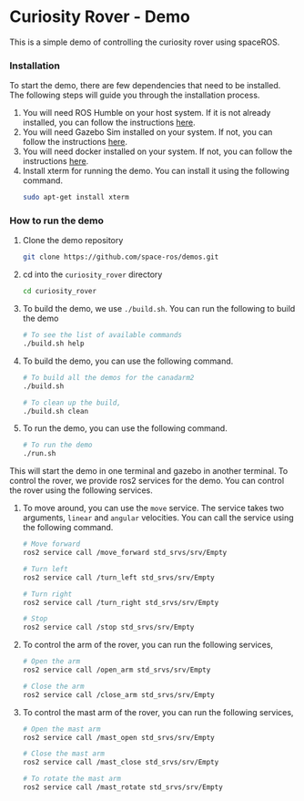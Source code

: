 # Curiosity Rover - Demo

This is a simple demo of controlling the curiosity rover using spaceROS.

### Installation

To start the demo, there are few dependencies that need to be installed. The following steps will guide you through the installation process.

1. You will need ROS Humble on your host system. If it is not already installed, you can follow the instructions [here](https://docs.ros.org/en/humble/Installation.html).
2. You will need Gazebo Sim installed on your system. If not, you can follow the instructions [here](https://gazebosim.org/docs/all/getstarted/).
3. You will need docker installed on your system. If not, you can follow the instructions [here](https://docs.docker.com/get-docker/).
4. Install xterm for running the demo. You can install it using the following command.
    ```bash
    sudo apt-get install xterm
    ```

### How to run the demo

1. Clone the demo repository
    ```bash
    git clone https://github.com/space-ros/demos.git
    ```
2. cd into the `curiosity_rover` directory
    ```bash
    cd curiosity_rover
    ```
3. To build the demo, we use `./build.sh`. You can run the following to build the demo
    ```bash
    # To see the list of available commands
    ./build.sh help
    ```
4. To build the demo, you can use the following command.
    ```bash
    # To build all the demos for the canadarm2
    ./build.sh

    # To clean up the build,
    ./build.sh clean
    ```
5. To run the demo, you can use the following command.
    ```bash
    # To run the demo
    ./run.sh
    ```

This will start the demo in one terminal and gazebo in another terminal. To control the rover, we provide ros2 services for the demo. You can control the rover using the following services.

1. To move around, you can use the `move` service. The service takes two arguments, `linear` and `angular` velocities. You can call the service using the following command.
    ```bash
    # Move forward
    ros2 service call /move_forward std_srvs/srv/Empty

    # Turn left
    ros2 service call /turn_left std_srvs/srv/Empty

    # Turn right
    ros2 service call /turn_right std_srvs/srv/Empty

    # Stop
    ros2 service call /stop std_srvs/srv/Empty
    ```
2. To control the arm of the rover, you can run the following services,
    ```bash
    # Open the arm
    ros2 service call /open_arm std_srvs/srv/Empty

    # Close the arm
    ros2 service call /close_arm std_srvs/srv/Empty
    ```
3. To control the mast arm of the rover, you can run the following services,
    ```bash
    # Open the mast arm
    ros2 service call /mast_open std_srvs/srv/Empty

    # Close the mast arm
    ros2 service call /mast_close std_srvs/srv/Empty

    # To rotate the mast arm
    ros2 service call /mast_rotate std_srvs/srv/Empty
    ```